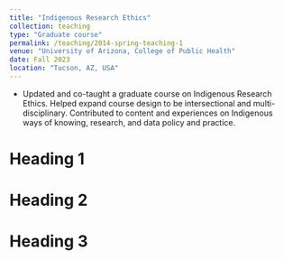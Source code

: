 ```yaml
---
title: "Indigenous Research Ethics"
collection: teaching
type: "Graduate course"
permalink: /teaching/2014-spring-teaching-1
venue: "University of Arizona, College of Public Health"
date: Fall 2023
location: "Tucson, AZ, USA"
---
```


-	Updated and co-taught a graduate course on Indigenous Research Ethics. Helped expand course design to be intersectional and multi-disciplinary. Contributed to content and experiences on Indigenous ways of knowing, research, and data policy and practice. 


Heading 1
======

Heading 2
======

Heading 3
======
